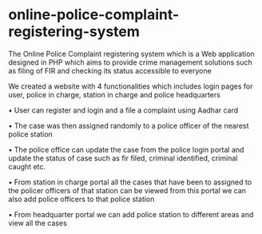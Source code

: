 # online-police-complaint-registering-system
The Online Police Complaint registering system which is a Web application designed in PHP  which aims to provide crime management solutions such as filing of FIR  and checking its status accessible to everyone

We created a website with 4 functionalities which includes login pages for user, police in charge, station in charge and police headquarters

• User can register and login and a file a complaint using Aadhar card

• The case was then assigned randomly to a police officer of the nearest police station

• The police office can update the case from the police login portal and update the status of case such as fir filed, criminal identified, criminal caught etc.

• From station in charge portal all the cases that have been to assigned to the policer officers of that station can be viewed from this portal we can also add police officers to that police station

• From headquarter portal we can add police station to different areas and view all the cases
